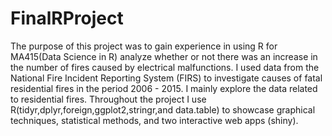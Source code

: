 # FinalRProject
The purpose of this project was to gain experience in using R for MA415(Data  Science in R) analyze whether or not there was an increase in the number of fires caused by electrical malfunctions. I used data from the National Fire Incident Reporting System (FIRS) to investigate causes of fatal residential fires in the period 2006 - 2015. I mainly explore the data related to residential fires. Throughout the project I use R(tidyr,dplyr,foreign,ggplot2,stringr,and data.table) to showcase graphical techniques, statistical methods, and two interactive web apps (shiny).
